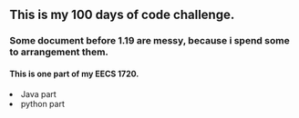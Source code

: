 
<h2> This is my 100 days of code challenge.</h2>
<h3> Some document before 1.19 are messy, because i spend some to arrangement them.
<p>
<h4> This is one part of my EECS 1720.</h4>
</P>
<li> Java part
<li> python part
